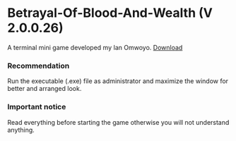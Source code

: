 # Betrayal-Of-Blood-And-Wealth (V 2.0.0.26)
A terminal mini game developed my Ian Omwoyo.
[Download](https://github.com/SilverSwag/Betrayal-Of-Blood-And-Wealth/archive/refs/heads/main.zip)
### Recommendation
Run the executable (.exe) file as administrator and maximize the window for better and arranged look.
### Important notice
Read everything before starting the game otherwise you will not understand anything.
